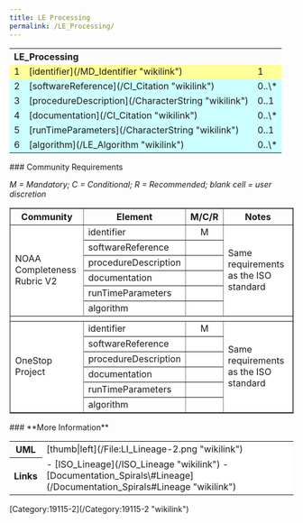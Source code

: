 ```yaml
---
title: LE Processing
permalink: /LE_Processing/
---
```


<table>
<tr>
<th colspan="3" align="left">
LE_Processing

</th>
</tr>
<tr bgcolor="FFFF99">
<td>
1

</td>
<td>
[identifier](/MD_Identifier "wikilink")

</td>
<td>
1

</td>
</tr>
<tr bgcolor="CCFFFF">
<td>
2

</td>
<td>
[softwareReference](/CI_Citation "wikilink")

</td>
<td>
0..\*

</td>
</tr>
<tr bgcolor="CCFFFF">
<td>
3

</td>
<td>
[procedureDescription](/CharacterString "wikilink")

</td>
<td>
0..1

</td>
</tr>
<tr bgcolor="CCFFFF">
<td>
4

</td>
<td>
[documentation](/CI_Citation "wikilink")

</td>
<td>
0..\*

</td>
</tr>
<tr bgcolor="CCFFFF">
<td>
5

</td>
<td>
[runTimeParameters](/CharacterString "wikilink")

</td>
<td>
0..1

</td>
</tr>
<tr bgcolor="CCFFFF">
<td>
6

</td>
<td>
[algorithm](/LE_Algorithm "wikilink")

</td>
<td>
0..\*

</td>
</tr>
</table>
### Community Requirements

*M = Mandatory; C = Conditional; R = Recommended; blank cell = user discretion*

<table class="wikitable" border="1">
<tr>
<th>
Community

</th>
<th>
Element

</th>
<th>
M/C/R

</th>
<th>
Notes

</th>
</tr>
<tr bgcolor="FFFFFF" border="2">
<td rowspan="6">
NOAA Completeness Rubric V2

</td>
<td>
identifier

</td>
<td align="center">
M

</td>
<td rowspan="6">
Same requirements as the ISO standard

</td>
</tr>
<tr bgcolor="FFFFFF">
<td>
softwareReference

</td>
<td align="center">
</td>
</tr>
<tr bgcolor="FFFFFF">
<td>
procedureDescription

</td>
<td align="center">
</td>
</tr>
<tr bgcolor="FFFFFF">
<td>
documentation

</td>
<td align="center">
</td>
</tr>
<tr bgcolor="FFFFFF">
<td>
runTimeParameters

</td>
<td align="center">
</td>
</tr>
<tr bgcolor="FFFFFF">
<td>
algorithm

</td>
<td align="center">
</td>
</tr>
<tr>
<th colspan="6">
</th>
</tr>
<tr bgcolor="FFFFFF" border="2">
<td rowspan="6">
OneStop Project

</td>
<td>
identifier

</td>
<td align="center">
M

</td>
<td rowspan="6">
Same requirements as the ISO standard

</td>
</tr>
<tr bgcolor="FFFFFF">
<td>
softwareReference

</td>
<td align="center">
</td>
</tr>
<tr bgcolor="FFFFFF">
<td>
procedureDescription

</td>
<td align="center">
</td>
</tr>
<tr bgcolor="FFFFFF">
<td>
documentation

</td>
<td align="center">
</td>
</tr>
<tr bgcolor="FFFFFF">
<td>
runTimeParameters

</td>
<td align="center">
</td>
</tr>
<tr bgcolor="FFFFFF">
<td>
algorithm

</td>
<td align="center">
</td>
</tr>
<tr>
</table>
### **More Information**

<table class="wikitable">
<tr>
<th>
UML

</th>
<td bgcolor="FFFFFF">
[thumb|left](/File:LI_Lineage-2.png "wikilink")

</td>
</tr>
<tr>
<th>
Links

</th>
<td bgcolor="FFFFFF">
-   [ISO_Lineage](/ISO_Lineage "wikilink")
-   [Documentation_Spirals\#Lineage](/Documentation_Spirals#Lineage "wikilink")

</td>
</tr>
</table>
[Category:19115-2](/Category:19115-2 "wikilink")